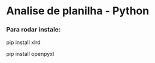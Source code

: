 # Analise de planilha - Python

<h3>Para rodar instale:  </h3>

<p>pip install xlrd </p>
<p>pip install openpyxl </p> 